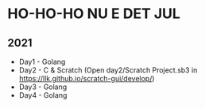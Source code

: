 # HO-HO-HO NU E DET JUL


## 2021
- Day1 - Golang
- Day2 - C & Scratch (Open day2/Scratch Project.sb3 in https://llk.github.io/scratch-gui/develop/)
- Day3 - Golang
- Day4 - Golang
